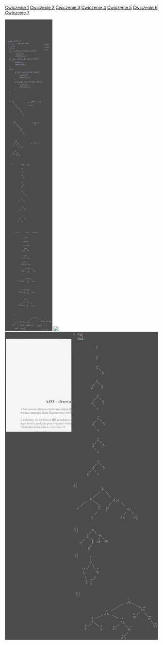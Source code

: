 [Ćwiczenie 1](/Notatki/Semestr%204/Algorytmy%20i%20złożoność%20obliczeniowa/Ćwiczenia/Ćwiczenie%201/Ćwiczenie%201.md)
[Ćwiczenie 2](/Notatki/Semestr%204/Algorytmy%20i%20złożoność%20obliczeniowa/Ćwiczenia/Ćwiczenie%202/Ćwiczenie%202.md)
[Ćwiczenie 3](/Notatki/Semestr%204/Algorytmy%20i%20złożoność%20obliczeniowa/Ćwiczenia/Ćwiczenie%203/Ćwiczenie%203.md)
[Ćwiczenie 4](/Notatki/Semestr%204/Algorytmy%20i%20złożoność%20obliczeniowa/Ćwiczenia/Ćwiczenie%204/Ćwiczenie%204.md)
[Ćwiczenie 5](/Notatki/Semestr%204/Algorytmy%20i%20złożoność%20obliczeniowa/Ćwiczenia/Ćwiczenie%205/Ćwiczenie%205.md)
[Ćwiczenie 6](/Notatki/Semestr%204/Algorytmy%20i%20złożoność%20obliczeniowa/Ćwiczenia/Ćwiczenie%206/Ćwiczenie%206.md)
[Ćwiczenie 7](/Notatki/Semestr%204/Algorytmy%20i%20złożoność%20obliczeniowa/Ćwiczenia/Ćwiczenie%207/Ćwiczenie%207.md)

![](/Notatki/Semestr%204/Algorytmy%20i%20złożoność%20obliczeniowa/Ćwiczenia/Kolokwium%201/Drawing%202024-05-07%2008.34.21.excalidraw.svg)
![](/Notatki/Semestr%204/Algorytmy%20i%20złożoność%20obliczeniowa/Ćwiczenia/Kolokwium%201/Drawing%202024-05-08%2008.06.02.excalidraw.svg)
![](/Notatki/Semestr%204/Algorytmy%20i%20złożoność%20obliczeniowa/Ćwiczenia/Kolokwium%201/Drawing%202024-05-08%2021.29.27.excalidraw.svg)